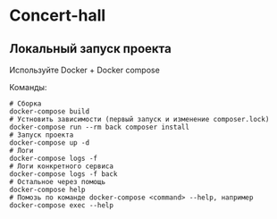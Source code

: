 # Concert-hall

## Локальный запуск проекта

Используйте Docker + Docker compose

Команды:

```shell
# Сборка 
docker-compose build
# Устновить зависимости (первый запуск и изменение composer.lock)
docker-compose run --rm back composer install
# Запуск проекта
docker-compose up -d
# Логи
docker-compose logs -f
# Логи конкретного сервиса
docker-compose logs -f back
# Остальное через помощь
docker-compose help
# Помозь по команде docker-compose <command> --help, например
docker-compose exec --help
```
